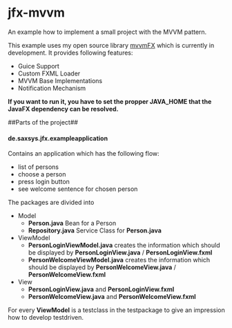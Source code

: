 jfx-mvvm
========

An example how to implement a small project with the MVVM pattern. 

This example uses my open source library [mvvmFX](https://github.com/sialcasa/mvvmFX) which is currently in development. It provides following features:

- Guice Support
- Custom FXML Loader
- MVVM Base Implementations
- Notification Mechanism

**If you want to run it, you have to set the propper JAVA_HOME that the JavaFX dependency can be resolved.**

##Parts of the project##

#### de.saxsys.jfx.exampleapplication ####
Contains an application which has the following flow:

- list of persons
- choose a person
- press login button
- see welcome sentence for chosen person

The packages are divided into 

- Model
	- __Person.java__ Bean for a Person
	- __Repository.java__ Service Class for __Person.java__
- ViewModel
	- __PersonLoginViewModel.java__ creates the information which should be displayed by __PersonLoginView.java__ / __PersonLoginView.fxml__
	- __PersonWelcomeViewModel.java__ creates the information which should be displayed by __PersonWelcomeView.java__ / __PersonWelcomeView.fxml__
- View 
	- __PersonLoginView.java__ and __PersonLoginView.fxml__
	- __PersonWelcomeView.java__ and __PersonWelcomeView.fxml__

For every __ViewModel__ is a testclass in the testpackage to give an impression how to develop testdriven.